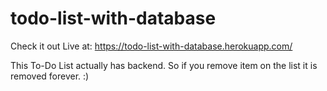 # todo-list-with-database
Check it out Live at: https://todo-list-with-database.herokuapp.com/

This To-Do List actually has backend. So if you remove item on the list it is removed forever. :)
